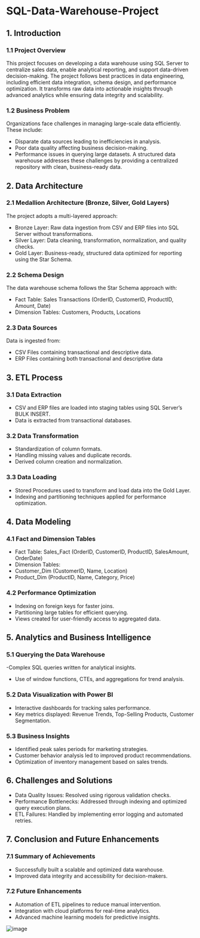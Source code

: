 # SQL-Data-Warehouse-Project
## 1. Introduction
### 1.1 Project Overview
This project focuses on developing a data warehouse using SQL Server to centralize sales data, enable analytical reporting, and support data-driven decision-making. The project follows best practices in data engineering, including efficient data integration, schema design, and performance optimization. It transforms raw data into actionable insights through advanced analytics while ensuring data integrity and scalability.

### 1.2 Business Problem
Organizations face challenges in managing large-scale data efficiently. These include:
-	Disparate data sources leading to inefficiencies in analysis.
-	Poor data quality affecting business decision-making.
-	Performance issues in querying large datasets.
A structured data warehouse addresses these challenges by providing a centralized repository with clean, business-ready data.

## 2. Data Architecture
### 2.1 Medallion Architecture (Bronze, Silver, Gold Layers)
The project adopts a multi-layered approach:
-	Bronze Layer: Raw data ingestion from CSV and ERP files into SQL Server without transformations.
-	Silver Layer: Data cleaning, transformation, normalization, and quality checks.
-	Gold Layer: Business-ready, structured data optimized for reporting using the Star Schema.
### 2.2 Schema Design
The data warehouse schema follows the Star Schema approach with:
-	Fact Table: Sales Transactions (OrderID, CustomerID, ProductID, Amount, Date)
-	Dimension Tables: Customers, Products, Locations
### 2.3 Data Sources
Data is ingested from:
-	CSV Files containing transactional and descriptive data.
-	ERP Files containing both transactional and descriptive data

## 3. ETL Process
### 3.1 Data Extraction
-	CSV and ERP files are loaded into staging tables using SQL Server’s BULK INSERT.
-	Data is extracted from transactional databases.
### 3.2 Data Transformation
-	Standardization of column formats.
-	Handling missing values and duplicate records.
-	Derived column creation and normalization.
### 3.3 Data Loading
-	Stored Procedures used to transform and load data into the Gold Layer.
-	Indexing and partitioning techniques applied for performance optimization.
## 4. Data Modeling
### 4.1 Fact and Dimension Tables
-	Fact Table: Sales_Fact (OrderID, CustomerID, ProductID, SalesAmount, OrderDate)
-	Dimension Tables: 
 -	Customer_Dim (CustomerID, Name, Location)
 -	Product_Dim (ProductID, Name, Category, Price)
### 4.2 Performance Optimization
-	Indexing on foreign keys for faster joins.
-	Partitioning large tables for efficient querying.
-	Views created for user-friendly access to aggregated data.

## 5. Analytics and Business Intelligence
### 5.1 Querying the Data Warehouse
-Complex SQL queries written for analytical insights.
-	Use of window functions, CTEs, and aggregations for trend analysis.
### 5.2 Data Visualization with Power BI
-	Interactive dashboards for tracking sales performance.
-	Key metrics displayed: Revenue Trends, Top-Selling Products, Customer Segmentation.
### 5.3 Business Insights
-	Identified peak sales periods for marketing strategies.
-	Customer behavior analysis led to improved product recommendations.
-	Optimization of inventory management based on sales trends.

## 6. Challenges and Solutions
-	Data Quality Issues: Resolved using rigorous validation checks.
-	Performance Bottlenecks: Addressed through indexing and optimized query execution plans.
-	ETL Failures: Handled by implementing error logging and automated retries.

## 7. Conclusion and Future Enhancements
### 7.1 Summary of Achievements
-	Successfully built a scalable and optimized data warehouse.
- Improved data integrity and accessibility for decision-makers.
### 7.2 Future Enhancements
-	Automation of ETL pipelines to reduce manual intervention.
-	Integration with cloud platforms for real-time analytics.
-	Advanced machine learning models for predictive insights.




![image](https://github.com/user-attachments/assets/cadbcc75-6d44-4d7d-b7ed-9e215ea86e3e)

